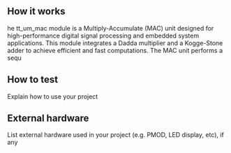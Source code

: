 <!---

Credits : We gratefully acknowledge the COE in Integrated Circuits and Systems (ICAS) and Department of ECE. Our special thanks to Dr K S Geetha (Vice Principal) and, Dr. K N Subramanya (principal) for their constant support and encouragement to do TAPEOUT in Tiny Tapeout 10 .
-->

## How it works

he tt_um_mac module is a Multiply-Accumulate (MAC) unit designed for high-performance digital signal processing and embedded system applications. This module integrates a Dadda multiplier and a Kogge-Stone adder to achieve efficient and fast computations. The MAC unit performs a sequ

## How to test

Explain how to use your project

## External hardware

List external hardware used in your project (e.g. PMOD, LED display, etc), if any
